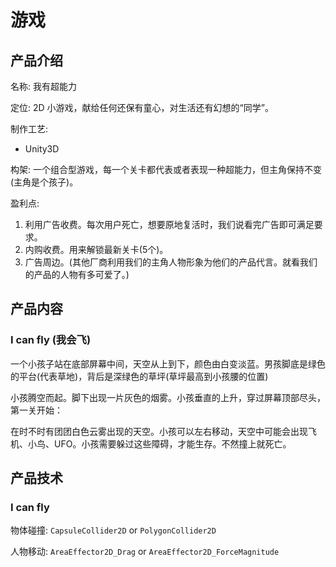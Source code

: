 # 游戏

## 产品介绍

名称: 我有超能力

定位: 2D 小游戏，献给任何还保有童心，对生活还有幻想的“同学”。

制作工艺:

* Unity3D

构架: 一个组合型游戏，每一个关卡都代表或者表现一种超能力，但主角保持不变\(主角是个孩子\)。

盈利点: 

1. 利用广告收费。每次用户死亡，想要原地复活时，我们说看完广告即可满足要求。
2. 内购收费。用来解锁最新关卡\(5个\)。
3. 广告周边。\(其他厂商利用我们的主角人物形象为他们的产品代言。就看我们的产品的人物有多可爱了。\)

## 产品内容

### I can fly \(我会飞\)

一个小孩子站在底部屏幕中间，天空从上到下，颜色由白变淡蓝。男孩脚底是绿色的平台\(代表草地\)，背后是深绿色的草坪\(草坪最高到小孩腰的位置\)

小孩腾空而起。脚下出现一片灰色的烟雾。小孩垂直的上升，穿过屏幕顶部尽头，第一关开始：

在时不时有团团白色云雾出现的天空。小孩可以左右移动，天空中可能会出现飞机、小鸟、UFO。小孩需要躲过这些障碍，才能生存。不然撞上就死亡。

## 产品技术

### I can fly

物体碰撞: `CapsuleCollider2D` or `PolygonCollider2D`

人物移动: `AreaEffector2D_Drag` or `AreaEffector2D_ForceMagnitude`


